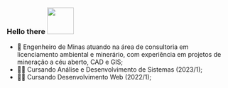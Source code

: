 ### Hello there <img src='https://64.media.tumblr.com/dbfc72fa1699e6b0f54438b5bc44856b/tumblr_p1r5e2INDw1w6j24yo6_250.png' width='60px'>

- 🔭 Engenheiro de Minas atuando na área de consultoria em licenciamento ambiental e minerário,
com experiência em projetos de mineração a céu aberto, CAD e GIS;
- 👨‍💻 Cursando Análise e Desenvolvimento de Sistemas (2023/1);
- 👨‍💻 Cursando Desenvolvimento Web (2022/1);


